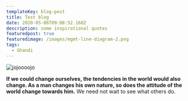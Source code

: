 ```yaml
---
templateKey: blog-post
title: Test blog
date: 2020-05-06T09:08:52.160Z
description: some inspirational quotes
featuredpost: true
featuredimage: /images/mgmt-line-diagram-2.png
tags:
  - Ghandi
---
```

![jojoooojo](/images/chemex.jpg)

**If we could change ourselves, the tendencies in the world would also change. As a man changes his own nature, so does the attitude of the world change towards him.** We need not wait to see what others do.